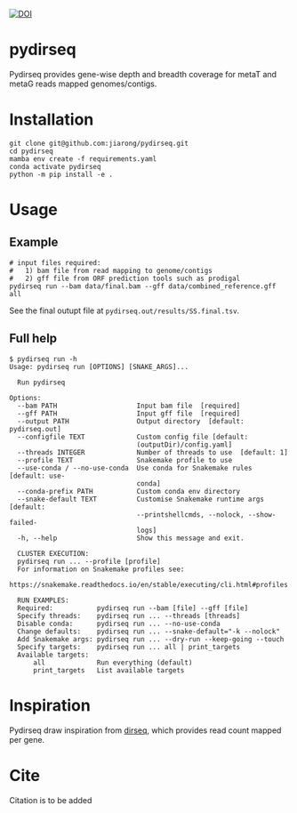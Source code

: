 [![DOI](https://zenodo.org/badge/825543365.svg)](https://zenodo.org/doi/10.5281/zenodo.12683196)

# pydirseq

Pydirseq provides gene-wise depth and breadth coverage for metaT and metaG reads mapped genomes/contigs.

# Installation
```
git clone git@github.com:jiarong/pydirseq.git
cd pydirseq
mamba env create -f requirements.yaml
conda activate pydirseq
python -m pip install -e .
```

# Usage

## Example
```
# input files required:
#   1) bam file from read mapping to genome/contigs
#   2) gff file from ORF prediction tools such as prodigal
pydirseq run --bam data/final.bam --gff data/combined_reference.gff all
```
See the final outupt file at `pydirseq.out/results/SS.final.tsv`.


## Full help
```
$ pydirseq run -h
Usage: pydirseq run [OPTIONS] [SNAKE_ARGS]...

  Run pydirseq

Options:
  --bam PATH                    Input bam file  [required]
  --gff PATH                    Input gff file  [required]
  --output PATH                 Output directory  [default: pydirseq.out]
  --configfile TEXT             Custom config file [default:
                                (outputDir)/config.yaml]
  --threads INTEGER             Number of threads to use  [default: 1]
  --profile TEXT                Snakemake profile to use
  --use-conda / --no-use-conda  Use conda for Snakemake rules  [default: use-
                                conda]
  --conda-prefix PATH           Custom conda env directory
  --snake-default TEXT          Customise Snakemake runtime args  [default:
                                --printshellcmds, --nolock, --show-failed-
                                logs]
  -h, --help                    Show this message and exit.

  CLUSTER EXECUTION:
  pydirseq run ... --profile [profile]
  For information on Snakemake profiles see:
  https://snakemake.readthedocs.io/en/stable/executing/cli.html#profiles

  RUN EXAMPLES:
  Required:           pydirseq run --bam [file] --gff [file]
  Specify threads:    pydirseq run ... --threads [threads]
  Disable conda:      pydirseq run ... --no-use-conda
  Change defaults:    pydirseq run ... --snake-default="-k --nolock"
  Add Snakemake args: pydirseq run ... --dry-run --keep-going --touch
  Specify targets:    pydirseq run ... all | print_targets
  Available targets:
      all             Run everything (default)
      print_targets   List available targets
```

# Inspiration
Pydirseq draw inspiration from [dirseq](https://github.com/wwood/dirseq), which provides read count mapped per gene.

# Cite
Citation is to be added
